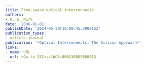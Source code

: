 ```yaml
---
title: Free-space optical interconnects
authors:
- A. G. Kirk
date: '2006-01-01'
publishDate: '2024-05-30T16:09:45.390015Z'
publication_types:
- article-journal
publication: '*Optical Interconnects: The Silicon Approach*'
links:
- name: URL
  url: <Go to ISI>://WOS:000236885800013
---
```

